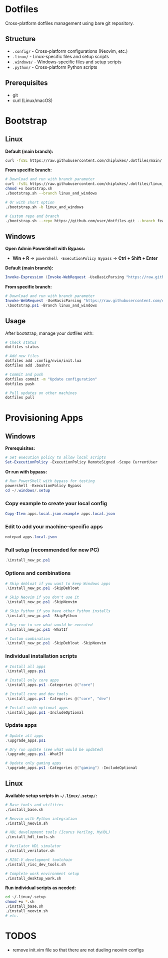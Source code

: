 # Dotfiles

Cross-platform dotfiles management using bare git repository.

## Structure

- `.config/` - Cross-platform configurations (Neovim, etc.)
- `.linux/` - Linux-specific files and setup scripts
- `.windows/` - Windows-specific files and setup scripts
- `.python/` - Cross-platform Python scripts

## Prerequisites

* git
* curl (Linux/macOS)

# Bootstrap

## Linux

**Default (main branch):**
```bash
curl -fsSL https://raw.githubusercontent.com/chiplukes/.dotfiles/main/.linux/.setup/bootstrap.sh | bash
```

**From specific branch:**
```bash
# Download and run with branch parameter
curl -fsSL https://raw.githubusercontent.com/chiplukes/.dotfiles/linux_and_windows/.linux/.setup/bootstrap.sh -o bootstrap.sh
chmod +x bootstrap.sh
./bootstrap.sh --branch linux_and_windows

# Or with short option
./bootstrap.sh -b linux_and_windows

# Custom repo and branch
./bootstrap.sh --repo https://github.com/user/dotfiles.git --branch feature-branch
```

## Windows

**Open Admin PowerShell with Bypass:**
- **Win + R** → `powershell -ExecutionPolicy Bypass` → **Ctrl + Shift + Enter**

**Default (main branch):**
```powershell
Invoke-Expression (Invoke-WebRequest -UseBasicParsing "https://raw.githubusercontent.com/chiplukes/.dotfiles/main/.windows/.setup/bootstrap.ps1").Content
```

**From specific branch:**
```powershell
# Download and run with branch parameter
Invoke-WebRequest -UseBasicParsing "https://raw.githubusercontent.com/chiplukes/.dotfiles/linux_and_windows/.windows/.setup/bootstrap.ps1" -OutFile "bootstrap.ps1"
.\bootstrap.ps1 -Branch linux_and_windows
```

## Usage

After bootstrap, manage your dotfiles with:

```bash
# Check status
dotfiles status

# Add new files
dotfiles add .config/nvim/init.lua
dotfiles add .bashrc

# Commit and push
dotfiles commit -m "Update configuration"
dotfiles push

# Pull updates on other machines
dotfiles pull
```

# Provisioning Apps

## Windows

**Prerequisites:**
```powershell
# Set execution policy to allow local scripts
Set-ExecutionPolicy -ExecutionPolicy RemoteSigned -Scope CurrentUser
```

**Or run with bypass:**
```powershell
# Run PowerShell with bypass for testing
powershell -ExecutionPolicy Bypass
cd ~/.windows/.setup
```

### Copy example to create your local config
```powershell
Copy-Item apps.local.json.example apps.local.json
```

### Edit to add your machine-specific apps
```powershell
notepad apps.local.json
```

### Full setup (recommended for new PC)
```powershell
.\install_new_pc.ps1
```

### Options and combinations
```powershell
# Skip debloat if you want to keep Windows apps
.\install_new_pc.ps1 -SkipDebloat

# Skip Neovim if you don't use it
.\install_new_pc.ps1 -SkipNeovim

# Skip Python if you have other Python installs
.\install_new_pc.ps1 -SkipPython

# Dry run to see what would be executed
.\install_new_pc.ps1 -WhatIf

# Custom combination
.\install_new_pc.ps1 -SkipDebloat -SkipNeovim
```

### Individual installation scripts
```powershell
# Install all apps
.\install_apps.ps1

# Install only core apps
.\install_apps.ps1 -Categories @("core")

# Install core and dev tools
.\install_apps.ps1 -Categories @("core", "dev")

# Install with optional apps
.\install_apps.ps1 -IncludeOptional
```

### Update apps
```powershell
# Update all apps
.\upgrade_apps.ps1

# Dry run update (see what would be updated)
.\upgrade_apps.ps1 -WhatIf

# Update only gaming apps
.\upgrade_apps.ps1 -Categories @("gaming") -IncludeOptional
```

## Linux

**Available setup scripts in `~/.linux/.setup/`:**
```bash
# Base tools and utilities
./install_base.sh

# Neovim with Python integration
./install_neovim.sh

# HDL development tools (Icarus Verilog, MyHDL)
./install_hdl_tools.sh

# Verilator HDL simulator
./install_verilator.sh

# RISC-V development toolchain
./install_risc_dev_tools.sh

# Complete work environment setup
./install_desktop_work.sh
```

**Run individual scripts as needed:**
```bash
cd ~/.linux/.setup
chmod +x *.sh
./install_base.sh
./install_neovim.sh
# etc.
```

# TODOS

* remove init.vim file so that there are not dueling neovim configs
